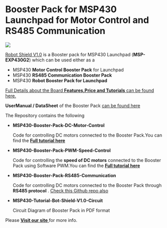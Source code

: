 # Booster Pack for MSP430 Launchpad for Motor Control and RS485 Communication

<img src = "http://www.xanthium.in/sites/default/files/site-images/product-page/Robot_shield_msp430_launchpad_620px.jpg" />

<a href = "http://xanthium.in/Robot-MotorControl-RS485-Shield-for-MSP430-Launchpad">Robot Shield V1.0</a> is a Booster pack for MSP430 Launchpad (**MSP-EXP430G2**) which can be used either as a

   - MSP430 **Motor Control Booster Pack** for Launchpad 
   - MSP430 **RS485 Communication Booster Pack** 
   - MSP430 **Robot Booster Pack for Launchpad**
  
<a href = "http://xanthium.in/Robot-MotorControl-RS485-Shield-for-MSP430-Launchpad"> Full Details about the Board **Features,Price and Tutorials** can be found here.</a>

**UserManual / DataSheet** of the Booster Pack <a href = "http://xanthium.in/usermanual-for-msp430-robot-booster-pack-v1-0">can be found here</a>



The Repository contains the following 

- **MSP430-Booster-Pack-DC-Motor-Control**

  Code for controlling DC motors connected to the Booster Pack.You can find the
  <a href ="http://xanthium.in/controlling-dc-motors-using-msp430-launchpad-and-l293d-robot-shield" > **Full tutorial here** </a> 

- **MSP430-Booster-Pack-PWM-Speed-Control**
  
  Code for controlling the **speed of DC motors** connected to the Booster Pack using Software PWM.You can find the
<a href ="http://xanthium.in/pwm-speed-control-motor-using-msp430-launchpad-and-l293d"> **Full tutorial here** </a>
 
- **MSP430-Booster-Pack-RS485-Communication**

  Code for controlling DC motors connected to the Booster Pack through **RS485 protocol** .
  <a href ="https://github.com/xanthium-enterprises/Remote-motor-control-RS485-Protocol-MSP430-Launchpad" >Check this Github repo also</a> 
  
- **MSP430-Tutorial-Bot-Shield-V1.0-Circuit**
 
   Circuit Diagram of Booster Pack in PDF format 

Please <a href ="http://xanthium.in"> **Visit our site** </a> for more info.


